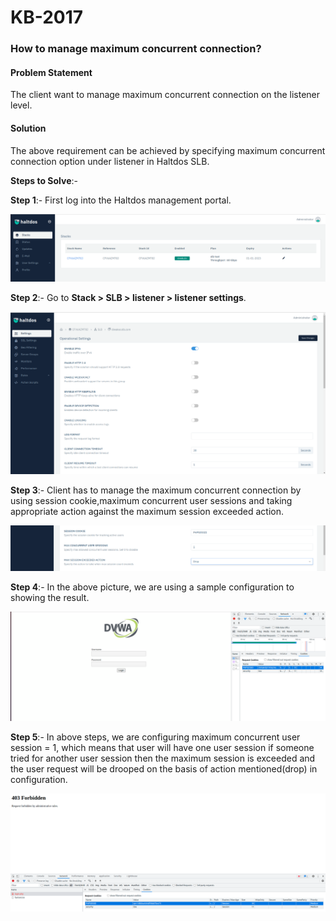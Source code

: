 # KB-2017

### **How to manage maximum concurrent connection**?

#### **Problem Statement**

The client want to manage maximum concurrent connection on the listener level.

#### **Solution**

The above requirement can be achieved by specifying maximum concurrent connection option under listener in Haltdos SLB.

**Steps to Solve**:-

**Step 1**:- First log into the Haltdos management portal.

![](/img/adc/kb/adc17.1.png)

**Step 2**:- Go to **Stack > SLB > listener > listener settings**.

![](/img/adc/kb/adc17.2.png)

**Step 3**:- Client has to manage the maximum concurrent connection by using  session cookie,maximum concurrent user sessions and taking appropriate action against the maximum session exceeded action.

![](/img/adc/kb/adc17.3.png)

**Step 4**:- In the above picture, we are using a sample configuration to showing the result.

![](/img/adc/kb/adc17.4.png)

**Step 5**:- In above steps, we are configuring maximum concurrent user session = 1, which means that user will have one user session if someone tried for another user session then the maximum session is exceeded and the user request will be drooped on the basis of action mentioned(drop) in configuration.

![](/img/adc/kb/adc17.5.png)